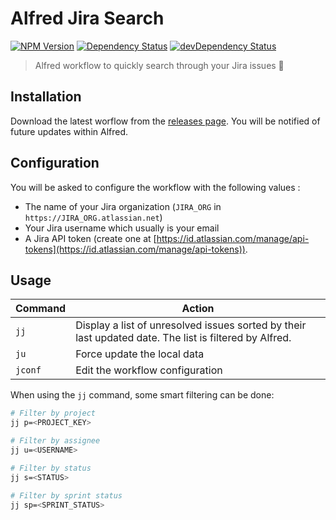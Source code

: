 # Alfred Jira Search

[![NPM Version](https://img.shields.io/npm/v/alfred-jira-search.svg?style=flat-square)](https://www.npmjs.com/package/alfred-jira-search)
[![Dependency Status](https://img.shields.io/david/titouanmathis/alfred-jira-search?style=flat-square)](https://david-dm.org/titouanmathis/alfred-jira-search)
[![devDependency Status](https://img.shields.io/david/dev/titouanmathis/alfred-jira-search?style=flat-square)](https://david-dm.org/titouanmathis/alfred-jira-search?type=dev)

> Alfred workflow to quickly search through your Jira issues 🔎

## Installation

Download the latest worflow from the [releases page](https://github.com/titouanmathis/alfred-jira-search/releases). You will be notified of future updates within Alfred.

## Configuration

You will be asked to configure the workflow with the following values :

- The name of your Jira organization (`JIRA_ORG` in `https://JIRA_ORG.atlassian.net`)
- Your Jira username which usually is your email
- A Jira API token (create one at [https://id.atlassian.com/manage/api-tokens](https://id.atlassian.com/manage/api-tokens)).

## Usage

| Command | Action |
|-|-|
| `jj` | Display a list of unresolved issues sorted by their last updated date. The list is filtered by Alfred. |
| `ju` | Force update the local data |
| `jconf` | Edit the workflow configuration |

When using the `jj` command, some smart filtering can be done:

```bash
# Filter by project
jj p=<PROJECT_KEY>

# Filter by assignee
jj u=<USERNAME>

# Filter by status
jj s=<STATUS>

# Filter by sprint status
jj sp=<SPRINT_STATUS>
```
